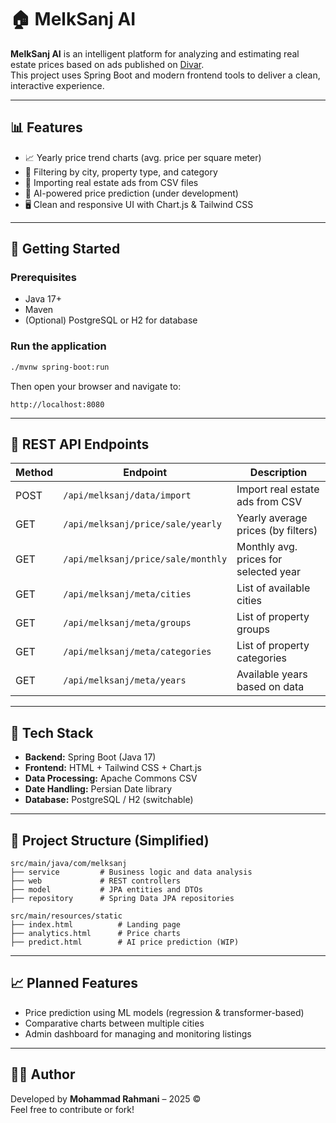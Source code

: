 # 🏠 MelkSanj AI

**MelkSanj AI** is an intelligent platform for analyzing and estimating real estate prices based on ads published on [Divar](https://divar.ir/).  
This project uses Spring Boot and modern frontend tools to deliver a clean, interactive experience.

---

## 📊 Features

- 📈 Yearly price trend charts (avg. price per square meter)
- 🎯 Filtering by city, property type, and category
- 📂 Importing real estate ads from CSV files
- 🤖 AI-powered price prediction (under development)
- 🖥️ Clean and responsive UI with Chart.js & Tailwind CSS

---

## 🚀 Getting Started

### Prerequisites

- Java 17+
- Maven
- (Optional) PostgreSQL or H2 for database

### Run the application

```bash
./mvnw spring-boot:run
```

Then open your browser and navigate to:

```
http://localhost:8080
```

---

## 🔌 REST API Endpoints

| Method | Endpoint                                  | Description                            |
|--------|-------------------------------------------|----------------------------------------|
| POST   | `/api/melksanj/data/import`              | Import real estate ads from CSV        |
| GET    | `/api/melksanj/price/sale/yearly`        | Yearly average prices (by filters)     |
| GET    | `/api/melksanj/price/sale/monthly`       | Monthly avg. prices for selected year  |
| GET    | `/api/melksanj/meta/cities`              | List of available cities               |
| GET    | `/api/melksanj/meta/groups`              | List of property groups                |
| GET    | `/api/melksanj/meta/categories`          | List of property categories            |
| GET    | `/api/melksanj/meta/years`               | Available years based on data          |

---

## 🧰 Tech Stack

- **Backend:** Spring Boot (Java 17)
- **Frontend:** HTML + Tailwind CSS + Chart.js
- **Data Processing:** Apache Commons CSV
- **Date Handling:** Persian Date library
- **Database:** PostgreSQL / H2 (switchable)

---

## 📁 Project Structure (Simplified)

```
src/main/java/com/melksanj
├── service         # Business logic and data analysis
├── web             # REST controllers
├── model           # JPA entities and DTOs
├── repository      # Spring Data JPA repositories

src/main/resources/static
├── index.html          # Landing page
├── analytics.html      # Price charts
├── predict.html        # AI price prediction (WIP)
```

---

## 📈 Planned Features

- Price prediction using ML models (regression & transformer-based)
- Comparative charts between multiple cities
- Admin dashboard for managing and monitoring listings

---

## 👨‍💻 Author

Developed by **Mohammad Rahmani** – 2025 ©  
Feel free to contribute or fork!